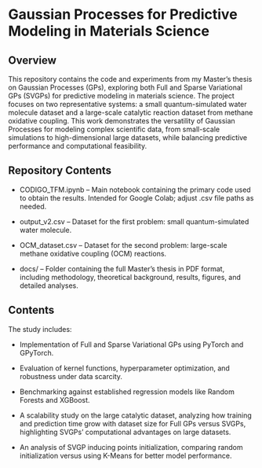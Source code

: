 # Gaussian Processes for Predictive Modeling in Materials Science
## Overview
This repository contains the code and experiments from my Master’s thesis on Gaussian Processes (GPs), exploring both Full and Sparse Variational GPs (SVGPs) for predictive modeling in materials science. The project focuses on two representative systems: a small quantum-simulated water molecule dataset and a large-scale catalytic reaction dataset from methane oxidative coupling. This work demonstrates the versatility of Gaussian Processes for modeling complex scientific data, from small-scale simulations to high-dimensional large datasets, while balancing predictive performance and computational feasibility.
## Repository Contents

- CODIGO_TFM.ipynb – Main notebook containing the primary code used to obtain the results. Intended for Google Colab; adjust .csv file paths as needed.

- output_v2.csv – Dataset for the first problem: small quantum-simulated water molecule.

- OCM_dataset.csv – Dataset for the second problem: large-scale methane oxidative coupling (OCM) reactions.

- docs/ – Folder containing the full Master’s thesis in PDF format, including methodology, theoretical background, results, figures, and detailed analyses.
## Contents
The study includes:

- Implementation of Full and Sparse Variational GPs using PyTorch and GPyTorch.

- Evaluation of kernel functions, hyperparameter optimization, and robustness under data scarcity.

- Benchmarking against established regression models like Random Forests and XGBoost.

- A scalability study on the large catalytic dataset, analyzing how training and prediction time grow with dataset size for Full GPs versus SVGPs, highlighting SVGPs’ computational advantages on large datasets.

- An analysis of SVGP inducing points initialization, comparing random initialization versus using K-Means for better model performance.

